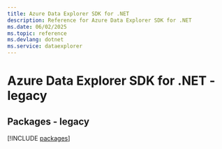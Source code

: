 ```yaml
---
title: Azure Data Explorer SDK for .NET
description: Reference for Azure Data Explorer SDK for .NET
ms.date: 06/02/2025
ms.topic: reference
ms.devlang: dotnet
ms.service: dataexplorer
---
```

# Azure Data Explorer SDK for .NET - legacy
## Packages - legacy
[!INCLUDE [packages](data-explorer-index.md)]